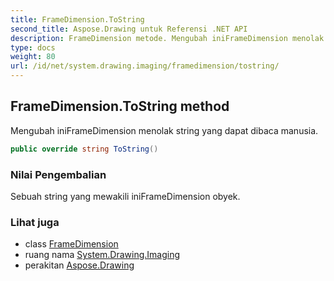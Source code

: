 ```yaml
---
title: FrameDimension.ToString
second_title: Aspose.Drawing untuk Referensi .NET API
description: FrameDimension metode. Mengubah iniFrameDimension menolak string yang dapat dibaca manusia.
type: docs
weight: 80
url: /id/net/system.drawing.imaging/framedimension/tostring/
---
```

## FrameDimension.ToString method

Mengubah iniFrameDimension menolak string yang dapat dibaca manusia.

```csharp
public override string ToString()
```

### Nilai Pengembalian

Sebuah string yang mewakili iniFrameDimension obyek.

### Lihat juga

* class [FrameDimension](../)
* ruang nama [System.Drawing.Imaging](../../framedimension/)
* perakitan [Aspose.Drawing](../../../)


